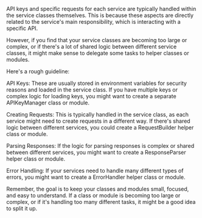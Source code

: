 API keys and specific requests for each service are typically handled within the service classes themselves. This is because these aspects are directly related to the service's main responsibility, which is interacting with a specific API.

However, if you find that your service classes are becoming too large or complex, or if there's a lot of shared logic between different service classes, it might make sense to delegate some tasks to helper classes or modules.

Here's a rough guideline:

API Keys: These are usually stored in environment variables for security reasons and loaded in the service class. If you have multiple keys or complex logic for loading keys, you might want to create a separate APIKeyManager class or module.

Creating Requests: This is typically handled in the service class, as each service might need to create requests in a different way. If there's shared logic between different services, you could create a RequestBuilder helper class or module.

Parsing Responses: If the logic for parsing responses is complex or shared between different services, you might want to create a ResponseParser helper class or module.

Error Handling: If your services need to handle many different types of errors, you might want to create a ErrorHandler helper class or module.

Remember, the goal is to keep your classes and modules small, focused, and easy to understand. If a class or module is becoming too large or complex, or if it's handling too many different tasks, it might be a good idea to split it up.